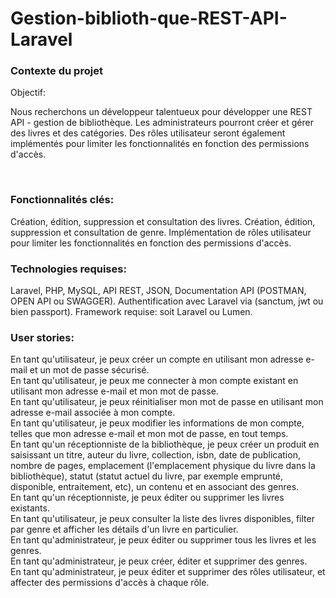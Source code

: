 # Gestion-biblioth-que-REST-API-Laravel  

### Contexte du projet
Objectif:

Nous recherchons un développeur talentueux pour développer une REST API - gestion de bibliothèque. Les administrateurs pourront créer et gérer des livres et des catégories. Des rôles utilisateur seront également implémentés pour limiter les fonctionnalités en fonction des permissions d'accès.

​

### Fonctionnalités clés:

Création, édition, suppression et consultation des livres.
Création, édition, suppression et consultation de genre.
Implémentation de rôles utilisateur pour limiter les fonctionnalités en fonction des permissions d'accès.
​

 ### Technologies requises:

Laravel, PHP, MySQL, API REST, JSON, Documentation API (POSTMAN, OPEN API ou SWAGGER).
Authentification avec Laravel via (sanctum, jwt ou bien passport).
Framework requise: soit Laravel ou Lumen.
​

### User stories:

En tant qu'utilisateur, je peux créer un compte en utilisant mon adresse e-mail et un mot de passe sécurisé.  
En tant qu'utilisateur, je peux me connecter à mon compte existant en utilisant mon adresse e-mail et mon mot de passe.  
En tant qu'utilisateur, je peux réinitialiser mon mot de passe en utilisant mon adresse e-mail associée à mon compte.  
En tant qu'utilisateur, je peux modifier les informations de mon compte, telles que mon adresse e-mail et mon mot de passe, en tout temps.  
En tant qu'un réceptionniste de la bibliothèque, je peux créer un produit en saisissant un titre, auteur du livre, collection, isbn, date de publication, nombre de pages, emplacement (l'emplacement physique du livre dans la bibliothèque), statut (statut actuel du livre, par exemple emprunté, disponible, entraitement, etc), un contenu et en associant des genres.  
En tant qu'un réceptionniste, je peux éditer ou supprimer les livres existants.  
En tant qu'utilisateur, je peux consulter la liste des livres disponibles, filter par genre et afficher les détails d'un livre en particulier.  
En tant qu'administrateur, je peux éditer ou supprimer tous les livres et les genres.  
En tant qu'administrateur, je peux créer, éditer et supprimer des genres.  
En tant qu'administrateur, je peux éditer et supprimer des rôles utilisateur, et affecter des permissions d'accès à chaque rôle.  
